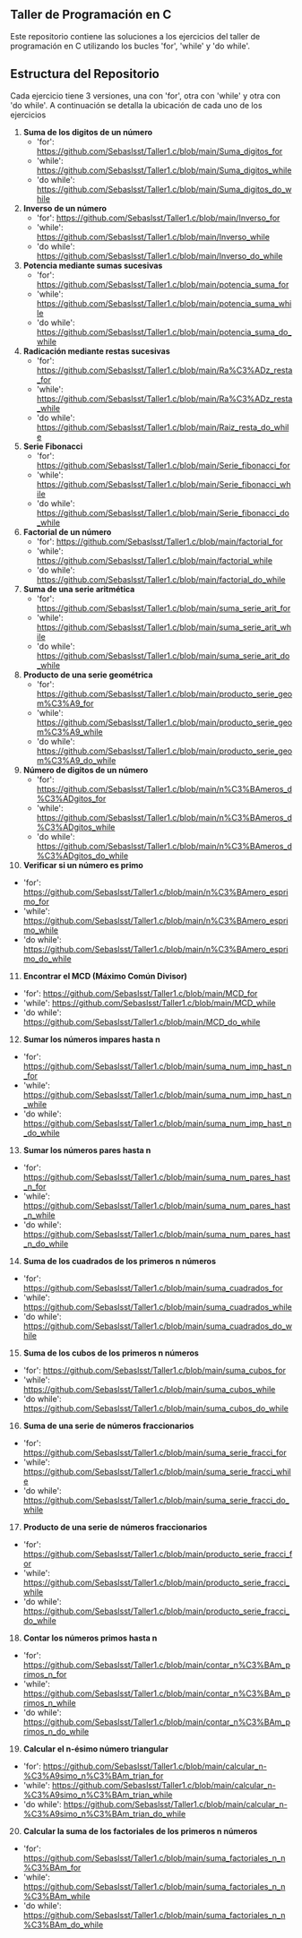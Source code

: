 ## Taller de Programación en C
Este repositorio contiene las soluciones a los ejercicios del taller de programación en C utilizando los bucles 'for', 'while' y 'do while'.

## Estructura del Repositorio 
Cada ejercicio tiene 3 versiones, una con 'for', otra con 'while' y otra con 'do while'. A continuación se detalla la ubicación de cada uno de los ejercicios 
1. **Suma de los digitos de un número**
   - 'for': https://github.com/Sebaslsst/Taller1.c/blob/main/Suma_digitos_for
   - 'while': https://github.com/Sebaslsst/Taller1.c/blob/main/Suma_digitos_while
   - 'do while': https://github.com/Sebaslsst/Taller1.c/blob/main/Suma_digitos_do_while
2. **Inverso de un número**
   - 'for': https://github.com/Sebaslsst/Taller1.c/blob/main/Inverso_for
   - 'while': https://github.com/Sebaslsst/Taller1.c/blob/main/Inverso_while
   - 'do while': https://github.com/Sebaslsst/Taller1.c/blob/main/Inverso_do_while
3. **Potencia mediante sumas sucesivas**
   - 'for': https://github.com/Sebaslsst/Taller1.c/blob/main/potencia_suma_for
   - 'while': https://github.com/Sebaslsst/Taller1.c/blob/main/potencia_suma_while
   - 'do while': https://github.com/Sebaslsst/Taller1.c/blob/main/potencia_suma_do_while
4. **Radicación mediante restas sucesivas**
   - 'for': https://github.com/Sebaslsst/Taller1.c/blob/main/Ra%C3%ADz_resta_for
   - 'while': https://github.com/Sebaslsst/Taller1.c/blob/main/Ra%C3%ADz_resta_while
   - 'do while': https://github.com/Sebaslsst/Taller1.c/blob/main/Raiz_resta_do_while
5. **Serie Fibonacci**
   - 'for': https://github.com/Sebaslsst/Taller1.c/blob/main/Serie_fibonacci_for
   - 'while': https://github.com/Sebaslsst/Taller1.c/blob/main/Serie_fibonacci_while
   - 'do while': https://github.com/Sebaslsst/Taller1.c/blob/main/Serie_fibonacci_do_while
6. **Factorial de un número**
   - 'for': https://github.com/Sebaslsst/Taller1.c/blob/main/factorial_for
   - 'while': https://github.com/Sebaslsst/Taller1.c/blob/main/factorial_while
   - 'do while': https://github.com/Sebaslsst/Taller1.c/blob/main/factorial_do_while
7. **Suma de una serie aritmética**
   - 'for': https://github.com/Sebaslsst/Taller1.c/blob/main/suma_serie_arit_for
   - 'while': https://github.com/Sebaslsst/Taller1.c/blob/main/suma_serie_arit_while
   - 'do while': https://github.com/Sebaslsst/Taller1.c/blob/main/suma_serie_arit_do_while
8. **Producto de una serie geométrica**
   - 'for': https://github.com/Sebaslsst/Taller1.c/blob/main/producto_serie_geom%C3%A9_for
   - 'while': https://github.com/Sebaslsst/Taller1.c/blob/main/producto_serie_geom%C3%A9_while
   - 'do while': https://github.com/Sebaslsst/Taller1.c/blob/main/producto_serie_geom%C3%A9_do_while
9. **Número de digitos de un número**
   - 'for': https://github.com/Sebaslsst/Taller1.c/blob/main/n%C3%BAmeros_d%C3%ADgitos_for
   - 'while': https://github.com/Sebaslsst/Taller1.c/blob/main/n%C3%BAmeros_d%C3%ADgitos_while
   - 'do while': https://github.com/Sebaslsst/Taller1.c/blob/main/n%C3%BAmeros_d%C3%ADgitos_do_while
10. **Verificar si un número es primo**
   - 'for': https://github.com/Sebaslsst/Taller1.c/blob/main/n%C3%BAmero_esprimo_for
   - 'while': https://github.com/Sebaslsst/Taller1.c/blob/main/n%C3%BAmero_esprimo_while
   - 'do while': https://github.com/Sebaslsst/Taller1.c/blob/main/n%C3%BAmero_esprimo_do_while
11. **Encontrar el MCD (Máximo Común Divisor)**
   - 'for': https://github.com/Sebaslsst/Taller1.c/blob/main/MCD_for
   - 'while': https://github.com/Sebaslsst/Taller1.c/blob/main/MCD_while
   - 'do while': https://github.com/Sebaslsst/Taller1.c/blob/main/MCD_do_while
12. **Sumar los números impares hasta n**
   - 'for': https://github.com/Sebaslsst/Taller1.c/blob/main/suma_num_imp_hast_n_for
   - 'while': https://github.com/Sebaslsst/Taller1.c/blob/main/suma_num_imp_hast_n_while
   - 'do while': https://github.com/Sebaslsst/Taller1.c/blob/main/suma_num_imp_hast_n_do_while
13. **Sumar los números pares hasta n**
   - 'for': https://github.com/Sebaslsst/Taller1.c/blob/main/suma_num_pares_hast_n_for
   - 'while': https://github.com/Sebaslsst/Taller1.c/blob/main/suma_num_pares_hast_n_while
   - 'do while': https://github.com/Sebaslsst/Taller1.c/blob/main/suma_num_pares_hast_n_do_while
14. **Suma de los cuadrados de los primeros n números**
   - 'for': https://github.com/Sebaslsst/Taller1.c/blob/main/suma_cuadrados_for
   - 'while': https://github.com/Sebaslsst/Taller1.c/blob/main/suma_cuadrados_while
   - 'do while': https://github.com/Sebaslsst/Taller1.c/blob/main/suma_cuadrados_do_while
15. **Suma de los cubos de los primeros n números**
   - 'for': https://github.com/Sebaslsst/Taller1.c/blob/main/suma_cubos_for
   - 'while': https://github.com/Sebaslsst/Taller1.c/blob/main/suma_cubos_while
   - 'do while': https://github.com/Sebaslsst/Taller1.c/blob/main/suma_cubos_do_while
16. **Suma de una serie de números fraccionarios**
   - 'for': https://github.com/Sebaslsst/Taller1.c/blob/main/suma_serie_fracci_for
   - 'while': https://github.com/Sebaslsst/Taller1.c/blob/main/suma_serie_fracci_while
   - 'do while': https://github.com/Sebaslsst/Taller1.c/blob/main/suma_serie_fracci_do_while
17. **Producto de una serie de números fraccionarios**
   - 'for': https://github.com/Sebaslsst/Taller1.c/blob/main/producto_serie_fracci_for
   - 'while': https://github.com/Sebaslsst/Taller1.c/blob/main/producto_serie_fracci_while
   - 'do while': https://github.com/Sebaslsst/Taller1.c/blob/main/producto_serie_fracci_do_while
18. **Contar los números primos hasta n**
   - 'for': https://github.com/Sebaslsst/Taller1.c/blob/main/contar_n%C3%BAm_primos_n_for
   - 'while': https://github.com/Sebaslsst/Taller1.c/blob/main/contar_n%C3%BAm_primos_n_while
   - 'do while': https://github.com/Sebaslsst/Taller1.c/blob/main/contar_n%C3%BAm_primos_n_do_while
19. **Calcular el n-ésimo número triangular**
   - 'for': https://github.com/Sebaslsst/Taller1.c/blob/main/calcular_n-%C3%A9simo_n%C3%BAm_trian_for
   - 'while': https://github.com/Sebaslsst/Taller1.c/blob/main/calcular_n-%C3%A9simo_n%C3%BAm_trian_while
   - 'do while': https://github.com/Sebaslsst/Taller1.c/blob/main/calcular_n-%C3%A9simo_n%C3%BAm_trian_do_while
20. **Calcular la suma de los factoriales de los primeros n números**
   - 'for': https://github.com/Sebaslsst/Taller1.c/blob/main/suma_factoriales_n_n%C3%BAm_for
   - 'while': https://github.com/Sebaslsst/Taller1.c/blob/main/suma_factoriales_n_n%C3%BAm_while
   - 'do while': https://github.com/Sebaslsst/Taller1.c/blob/main/suma_factoriales_n_n%C3%BAm_do_while

